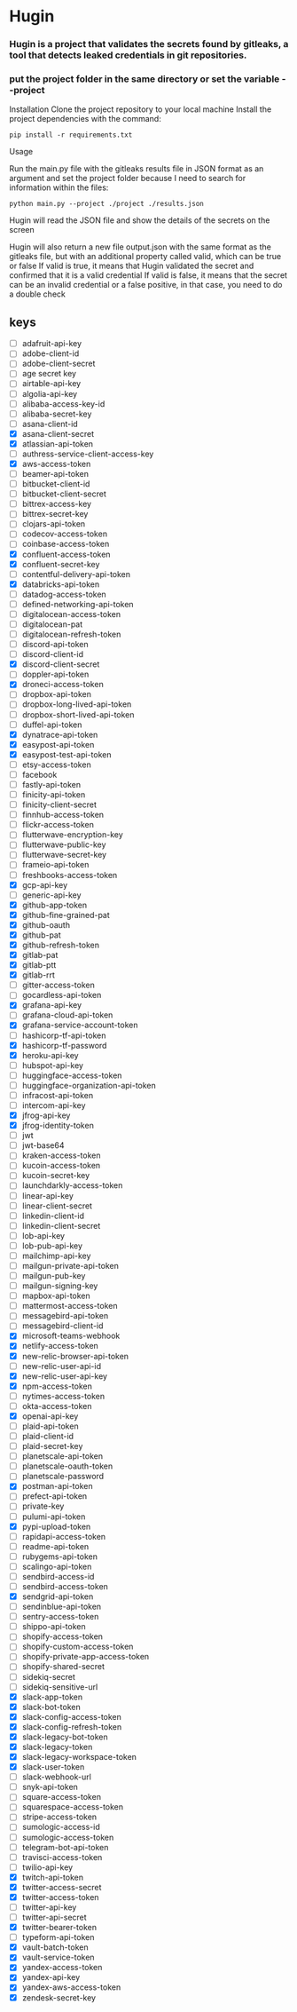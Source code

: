 # Hugin
### Hugin is a project that validates the secrets found by gitleaks, a tool that detects leaked credentials in git repositories.


### put the project folder in the same directory or set the variable --project

Installation
Clone the project repository to your local machine
Install the project dependencies with the command:
````
pip install -r requirements.txt
````
Usage

Run the main.py file with the gitleaks results file in JSON format as an argument and set the project folder because I need to search for information within the files:

````
python main.py --project ./project ./results.json
````

Hugin will read the JSON file and show the details of the secrets on the screen

Hugin will also return a new file output.json with the same format as the gitleaks file, but with an additional property called valid, which can be true or false
If valid is true, it means that Hugin validated the secret and confirmed that it is a valid credential
If valid is false, it means that the secret can be an invalid credential or a false positive, in that case, you need to do a double check

## keys
- [ ] adafruit-api-key
- [ ] adobe-client-id
- [ ] adobe-client-secret
- [ ] age secret key
- [ ] airtable-api-key
- [ ] algolia-api-key
- [ ] alibaba-access-key-id
- [ ] alibaba-secret-key
- [ ] asana-client-id
- [X] asana-client-secret
- [X] atlassian-api-token
- [ ] authress-service-client-access-key
- [X] aws-access-token
- [ ] beamer-api-token
- [ ] bitbucket-client-id
- [ ] bitbucket-client-secret
- [ ] bittrex-access-key
- [ ] bittrex-secret-key
- [ ] clojars-api-token
- [ ] codecov-access-token
- [ ] coinbase-access-token
- [X] confluent-access-token
- [X] confluent-secret-key
- [ ] contentful-delivery-api-token
- [X] databricks-api-token
- [ ] datadog-access-token
- [ ] defined-networking-api-token
- [ ] digitalocean-access-token
- [ ] digitalocean-pat
- [ ] digitalocean-refresh-token
- [ ] discord-api-token
- [ ] discord-client-id
- [X] discord-client-secret
- [ ] doppler-api-token
- [X] droneci-access-token
- [ ] dropbox-api-token
- [ ] dropbox-long-lived-api-token
- [ ] dropbox-short-lived-api-token
- [ ] duffel-api-token
- [X] dynatrace-api-token
- [X] easypost-api-token
- [X] easypost-test-api-token
- [ ] etsy-access-token
- [ ] facebook
- [ ] fastly-api-token
- [ ] finicity-api-token
- [ ] finicity-client-secret
- [ ] finnhub-access-token
- [ ] flickr-access-token
- [ ] flutterwave-encryption-key
- [ ] flutterwave-public-key
- [ ] flutterwave-secret-key
- [ ] frameio-api-token
- [ ] freshbooks-access-token
- [X] gcp-api-key
- [ ] generic-api-key
- [X] github-app-token
- [X] github-fine-grained-pat
- [X] github-oauth
- [X] github-pat
- [X] github-refresh-token
- [X] gitlab-pat
- [X] gitlab-ptt
- [X] gitlab-rrt
- [ ] gitter-access-token
- [ ] gocardless-api-token
- [X] grafana-api-key
- [ ] grafana-cloud-api-token
- [X] grafana-service-account-token
- [ ] hashicorp-tf-api-token
- [X] hashicorp-tf-password
- [X] heroku-api-key
- [ ] hubspot-api-key
- [ ] huggingface-access-token
- [ ] huggingface-organization-api-token
- [ ] infracost-api-token
- [ ] intercom-api-key
- [X] jfrog-api-key
- [X] jfrog-identity-token
- [ ] jwt
- [ ] jwt-base64
- [ ] kraken-access-token
- [ ] kucoin-access-token
- [ ] kucoin-secret-key
- [ ] launchdarkly-access-token
- [ ] linear-api-key
- [ ] linear-client-secret
- [ ] linkedin-client-id
- [ ] linkedin-client-secret
- [ ] lob-api-key
- [ ] lob-pub-api-key
- [ ] mailchimp-api-key
- [ ] mailgun-private-api-token
- [ ] mailgun-pub-key
- [ ] mailgun-signing-key
- [ ] mapbox-api-token
- [ ] mattermost-access-token
- [ ] messagebird-api-token
- [ ] messagebird-client-id
- [X] microsoft-teams-webhook
- [X] netlify-access-token
- [X] new-relic-browser-api-token
- [ ] new-relic-user-api-id
- [X] new-relic-user-api-key
- [X] npm-access-token
- [ ] nytimes-access-token
- [ ] okta-access-token
- [X] openai-api-key
- [ ] plaid-api-token
- [ ] plaid-client-id
- [ ] plaid-secret-key
- [ ] planetscale-api-token
- [ ] planetscale-oauth-token
- [ ] planetscale-password
- [X] postman-api-token
- [ ] prefect-api-token
- [ ] private-key
- [ ] pulumi-api-token
- [X] pypi-upload-token
- [ ] rapidapi-access-token
- [ ] readme-api-token
- [ ] rubygems-api-token
- [ ] scalingo-api-token
- [ ] sendbird-access-id
- [ ] sendbird-access-token
- [X] sendgrid-api-token
- [ ] sendinblue-api-token
- [ ] sentry-access-token
- [ ] shippo-api-token
- [ ] shopify-access-token
- [ ] shopify-custom-access-token
- [ ] shopify-private-app-access-token
- [ ] shopify-shared-secret
- [ ] sidekiq-secret
- [ ] sidekiq-sensitive-url
- [X] slack-app-token
- [X] slack-bot-token
- [X] slack-config-access-token
- [X] slack-config-refresh-token
- [X] slack-legacy-bot-token
- [X] slack-legacy-token
- [X] slack-legacy-workspace-token
- [X] slack-user-token
- [ ] slack-webhook-url
- [ ] snyk-api-token
- [ ] square-access-token
- [ ] squarespace-access-token
- [ ] stripe-access-token
- [ ] sumologic-access-id
- [ ] sumologic-access-token
- [ ] telegram-bot-api-token
- [ ] travisci-access-token
- [ ] twilio-api-key
- [X] twitch-api-token
- [X] twitter-access-secret
- [X] twitter-access-token
- [ ] twitter-api-key
- [ ] twitter-api-secret
- [X] twitter-bearer-token
- [ ] typeform-api-token
- [X] vault-batch-token
- [X] vault-service-token
- [X] yandex-access-token
- [X] yandex-api-key
- [X] yandex-aws-access-token
- [X] zendesk-secret-key